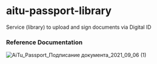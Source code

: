 # aitu-passport-library
Service (library) to upload and sign documents via Digital ID

### Reference Documentation
![AiTu_Passport_Подписание документа_2021_09_06 (1)](https://user-images.githubusercontent.com/62203153/162900109-e7caf15a-6426-4c8a-8a84-2df71f505fd3.png)
